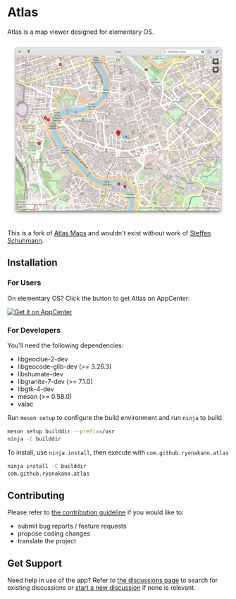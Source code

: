 # Atlas
Atlas is a map viewer designed for elementary OS.

![Screenshot](data/screenshots/pantheon/screenshot-light.png)

This is a fork of [Atlas Maps](https://launchpad.net/atlas-maps) and wouldn't exist without work of [Steffen Schuhmann](https://launchpad.net/~sschuhmann).

## Installation
### For Users
On elementary OS? Click the button to get Atlas on AppCenter:

[![Get it on AppCenter](https://appcenter.elementary.io/badge.svg)](https://appcenter.elementary.io/com.github.ryonakano.atlas)

### For Developers
You'll need the following dependencies:

* libgeoclue-2-dev
* libgeocode-glib-dev (>= 3.26.3)
* libshumate-dev
* libgranite-7-dev (>= 7.1.0)
* libgtk-4-dev
* meson (>= 0.58.0)
* valac

Run `meson setup` to configure the build environment and run `ninja` to build

```bash
meson setup builddir --prefix=/usr
ninja -C builddir
```

To install, use `ninja install`, then execute with `com.github.ryonakano.atlas`

```bash
ninja install -C builddir
com.github.ryonakano.atlas
```

## Contributing

Please refer to [the contribution guideline](CONTRIBUTING.md) if you would like to:

- submit bug reports / feature requests
- propose coding changes
- translate the project

## Get Support

Need help in use of the app? Refer to [the discussions page](https://github.com/ryonakano/atlas/discussions) to search for existing discussions or [start a new discussion](https://github.com/ryonakano/atlas/discussions/new/choose) if none is relevant.
